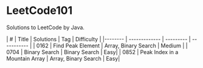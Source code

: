 # LeetCode101
Solutions to LeetCode by Java.

| # | Title  | Solutions | Tag | Difficulty |
|-------- | ------------- | --------- | ----------- |
| 0162 | Find Peak Element  | Array, Binary Search | Medium |
| 0704 | Binary Search | Binary Search | Easy|
| 0852 | Peak Index in a Mountain Array  | Array, Binary Search | Easy|
